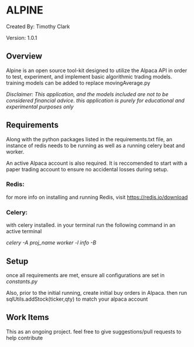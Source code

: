 # ALPINE
Created By: Timothy Clark

Version: 1.0.1

## Overview
Alpine is an open source tool-kit designed to utilize the Alpaca API in order to test, experiment, and 
implement basic algorithmic trading models. training models can be added to replace movingAverage.py

*Disclaimer: This application, and the models included are not to be considered financial advice. this application is 
purely for educational and experimental purposes only*

## Requirements
Along with the python packages listed in the requirements.txt file, an instance of redis needs to be running as well as
a running celery beat and worker.

An active Alpaca account is also required. It is reccomended to start with a paper trading account to ensure no 
accidental losses during setup.

### Redis:
for more info on installing and running Redis, visit https://redis.io/download 

### Celery:
with celery installed. in your terminal run the following command in an active terminal

*celery -A proj_name worker -l info -B*

## Setup
once all requirements are met, ensure all configurations are set in *constants.py*

Also, prior to the initial running, create initial buy orders in Alpaca. then run 
sqlUtils.addStock(ticker,qty) to match your alpaca account 

## Work Items
This as an ongoing project. feel free to give suggestions/pull requests to help contribute